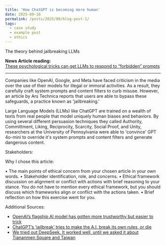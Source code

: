 ```yaml
---
title: 'How ChatGPT is becoming more human'
date: 2025-09-16
permalink: /posts/2025/09/blog-post-1/
tags:
  - case study
  - example post
  - ethics
---
```


The theory behind jailbreaking LLMs 

**News Article reading:**  
[These psychological tricks can get LLMs to respond to “forbidden” prompts](https://arstechnica.com/science/2025/09/these-psychological-tricks-can-get-llms-to-respond-to-forbidden-prompts/)

---
Companies like OpenAI, Google, and Meta have faced criticism in the media over the use of their models for illegal or immoral activities. As a result, they carefully craft system prompts and content filters to curb misuse. However, an article by Ars Technica reports that users are able to bypass these safeguards, a practice known as 'jailbreaking.' 

Large Language Models (LLMs) like ChatGPT are trained on a wealth of texts from real people that model uniquely human biases and behaviors. By using several different persuasion techniques they called Authority, Committment, Liking, Reciprocity, Scarcity, Social Proof, and Unity, researchers at the University of Pennsylvania were able to 'convince' GPT 4o-mini to override it's system prompts and content filters and generate dangerous content.   

Stakeholders:



Why I chose this article:

• The main points of ethical concern from your chosen article in your own words.
• Stakeholder identification, role, and concerns.
• Ethical framework discussion on alignment or conflict with actions with brief reasoning
to your stance. You do not have to mention every ethical framework, but you should
discuss which frameworks align or conflict with the actions taken.
• Brief reflection on how this exercise went for you.



Additional Sources:
- [OpenAI’s flagship AI model has gotten more trustworthy but easier to trick](https://www.theverge.com/2023/10/17/23921501/gpt-4-trust-generative-ai-toxic-bias)
- [ChatGPT’s ‘jailbreak’ tries to make the A.I. break its own rules, or die](https://www.cnbc.com/2023/02/06/chatgpt-jailbreak-forces-it-to-break-its-own-rules.html)
- [We tried out DeepSeek. It worked well, until we asked it about Tiananmen Square and Taiwan](https://www.theguardian.com/technology/2025/jan/28/we-tried-out-deepseek-it-works-well-until-we-asked-it-about-tiananmen-square-and-taiwan)
